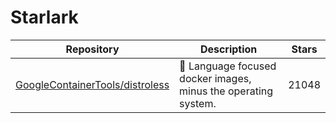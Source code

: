 # Starlark

| Repository                                                                            | Description                                                     | Stars |
| ------------------------------------------------------------------------------------- | --------------------------------------------------------------- | ----- |
| [GoogleContainerTools/distroless](https://github.com/GoogleContainerTools/distroless) | 🥑  Language focused docker images, minus the operating system. | 21048 |
